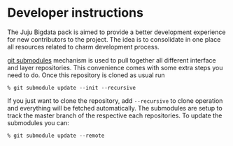 Developer instructions
======================

The Juju Bigdata pack is aimed to provide a better development experience for
new contributors to the project. The idea is to consolidate in one place all 
resources related to charm development process.

[git submodules](https://git-scm.com/docs/git-submodule) mechanism is used to
pull together all different interface and layer repositories. This convenience
comes with some extra steps you need to do. Once this repository is cloned as 
usual run 
```
% git submodule update --init --recursive
```
If you just want to clone the repository, add `--recursive` to clone operation
and everything will be fetched automatically. The submodules are setup to track
the master branch of the respective each repositories. To update the submodules
you can:
```
% git submodule update --remote
```
